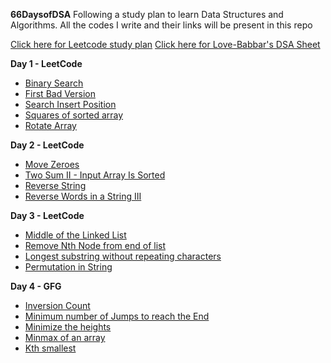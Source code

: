 **66DaysofDSA**
Following a study plan to learn Data Structures and Algorithms. All the codes I write and their links will be present in this repo

[Click here for Leetcode study plan](https://leetcode.com/study-plan/algorithm/?progress=rnfohwc)
[Click here for Love-Babbar's DSA Sheet](https://github.com/Vikram310/66daysofDSA/blob/main/GFG%20DSA/FINAL450.xlsx)

**Day 1 - LeetCode**

- [Binary Search](https://github.com/Vikram310/66daysofDSA/blob/main/704-Binary%20Search.py)
- [First Bad Version](https://github.com/Vikram310/66daysofDSA/blob/main/278%20-%20First%20Bad%20Version.py)
- [Search Insert Position](https://github.com/Vikram310/66daysofDSA/blob/main/35%20-%20Search%20Insert.py)
- [Squares of sorted array](https://github.com/Vikram310/66daysofDSA/blob/main/977%20-%20Squares%20of%20Sorted%20array.py)
- [Rotate Array](https://github.com/Vikram310/66daysofDSA/blob/main/189%20-%20Rotate%20Array.py)

**Day 2 - LeetCode**

- [Move Zeroes](https://github.com/Vikram310/66daysofDSA/blob/main/283%20-%20Move%20zeroes.py)
- [Two Sum II - Input Array Is Sorted](https://github.com/Vikram310/66daysofDSA/blob/main/167.%20Two%20Sum%20II%20-%20Input%20Array%20Is%20Sorted.py)
- [Reverse String](https://github.com/Vikram310/66daysofDSA/blob/main/344.%20Reverse%20String.py)
- [Reverse Words in a String III](https://github.com/Vikram310/66daysofDSA/blob/main/557.%20Reverse%20Words%20in%20a%20String%20III.py)

**Day 3 - LeetCode**

- [Middle of the Linked List](https://github.com/Vikram310/66daysofDSA/blob/main/876.%20Middle%20of%20the%20Linked%20List.py)
- [Remove Nth Node from end of list](https://github.com/Vikram310/66daysofDSA/blob/main/19.%20Remove%20Nth%20Node%20From%20End%20of%20List.py)
- [Longest substring without repeating characters](https://github.com/Vikram310/66daysofDSA/blob/main/3.%20Longest%20Substring%20Without%20Repeating%20Characters.py)
- [Permutation in String](https://github.com/Vikram310/66daysofDSA/blob/main/567.%20Permutation%20in%20String.py)

**Day 4 - GFG**

- [Inversion Count](https://github.com/Vikram310/66daysofDSA/blob/main/GFG%20DSA/Inversion%20count.py)
- [Minimum number of Jumps to reach the End](https://github.com/Vikram310/66daysofDSA/blob/main/GFG%20DSA/Min%20number%20of%20jumps%20to%20reach%20the%20end.py)
- [Minimize the heights](https://github.com/Vikram310/66daysofDSA/blob/main/GFG%20DSA/Minimize%20the%20heights.py)
- [Minmax of an array](https://github.com/Vikram310/66daysofDSA/blob/main/GFG%20DSA/Minmax%20of%20an%20array.py)
- [Kth smallest](https://github.com/Vikram310/66daysofDSA/blob/main/GFG%20DSA/kth%20smallest.py)
